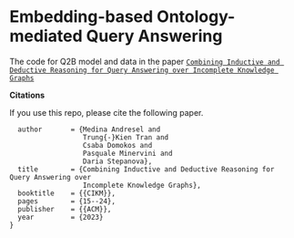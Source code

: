 # Embedding-based Ontology-mediated Query Answering


The code for Q2B model and data in the paper [```Combining Inductive and Deductive Reasoning for Query Answering over Incomplete Knowledge Graphs```](https://dl.acm.org/doi/10.1145/3583780.3614816)

**Citations**

If you use this repo, please cite the following paper.

```@inproceedings{DBLP:conf/cikm/AndreselTDM023,
  author       = {Medina Andresel and
                  Trung{-}Kien Tran and
                  Csaba Domokos and
                  Pasquale Minervini and
                  Daria Stepanova},
  title        = {Combining Inductive and Deductive Reasoning for Query Answering over
                  Incomplete Knowledge Graphs},
  booktitle    = {{CIKM}},
  pages        = {15--24},
  publisher    = {{ACM}},
  year         = {2023}
}
```